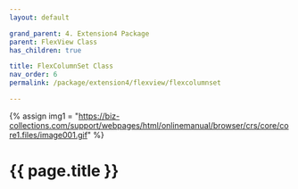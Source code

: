 ```yaml
---
layout: default

grand_parent: 4. Extension4 Package
parent: FlexView Class
has_children: true

title: FlexColumnSet Class
nav_order: 6
permalink: /package/extension4/flexview/flexcolumnset

---
```

{% assign img1 = "https://biz-collections.com/support/webpages/html/onlinemanual/browser/crs/core/core1.files/image001.gif" %}


# {{ page.title }}
